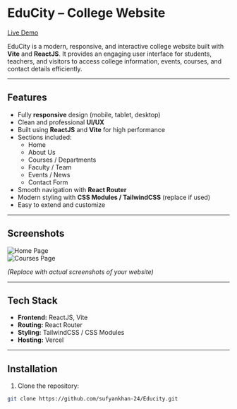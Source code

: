 # EduCity – College Website

[Live Demo](https://educity-lyart.vercel.app/)

EduCity is a modern, responsive, and interactive college website built with **Vite** and **ReactJS**. It provides an engaging user interface for students, teachers, and visitors to access college information, events, courses, and contact details efficiently.

---

## Features

- Fully **responsive** design (mobile, tablet, desktop)
- Clean and professional **UI/UX**
- Built using **ReactJS** and **Vite** for high performance
- Sections included:
  - Home
  - About Us
  - Courses / Departments
  - Faculty / Team
  - Events / News
  - Contact Form
- Smooth navigation with **React Router**
- Modern styling with **CSS Modules / TailwindCSS** (replace if used)
- Easy to extend and customize

---

## Screenshots

![Home Page](path-to-screenshot.png)  
![Courses Page](path-to-screenshot.png)  

*(Replace with actual screenshots of your website)*

---

## Tech Stack

- **Frontend:** ReactJS, Vite  
- **Routing:** React Router  
- **Styling:** TailwindCSS / CSS Modules  
- **Hosting:** Vercel

---

## Installation

1. Clone the repository:
```bash
git clone https://github.com/sufyankhan-24/Educity.git
